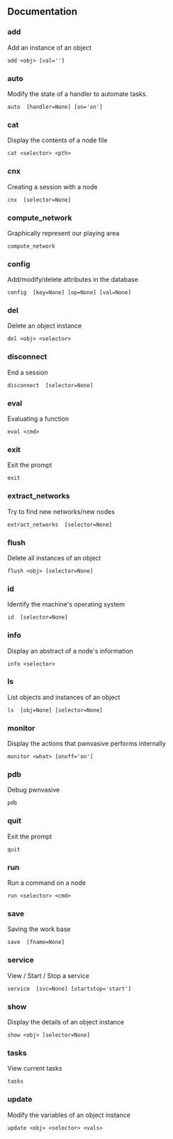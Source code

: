 ## Documentation

### add
Add an instance of an object 
```
add <obj> [val='']                         
```

### auto
Modify the state of a handler to automate tasks.
```
auto  [handler=None] [on='on']             
```

### cat
Display the contents of a node file
```
cat <selector> <pth>                       
```

### cnx
Creating a session with a node
```
cnx  [selector=None]                       
```

### compute_network
Graphically represent our playing area 
```
compute_network                            
```

### config
Add/modify/delete attributes in the database
```
config  [key=None] [op=None] [val=None]    
```

### del
Delete an object instance
```
del <obj> <selector>                       
```

### disconnect
End a session 
```
disconnect  [selector=None]                
```

### eval
Evaluating a function
```
eval <cmd>                                 
```

### exit
Exit the prompt
```
exit                                       
```

### extract_networks
Try to find new networks/new nodes 
```
extract_networks  [selector=None]          
```

### flush
Delete all instances of an object
```
flush <obj> [selector=None]                
```

### id
Identify the machine's operating system
```
id  [selector=None]                        
```

### info
Display an abstract of a node's information
```
info <selector>                            
```

### ls
List objects and instances of an object
```
ls  [obj=None] [selector=None]             
```

### monitor           
Display the actions that pwnvasive performs internally
```
monitor <what> [onoff='on']
```

### pdb
Debug pwnvasive
```
pdb                                        
```

### quit
Exit the prompt
```
quit
```

### run
Run a command on a node
```
run <selector> <cmd>                       
```

### save
Saving the work base
```
save  [fname=None]                         
```

### service
View / Start / Stop a service
```
service  [svc=None] [startstop='start']    
```

### show
Display the details of an object instance
```
show <obj> [selector=None]                 
```

### tasks
View current tasks
```
tasks                                      
```

### update
Modify the variables of an object instance
```
update <obj> <selector> <vals>  
```